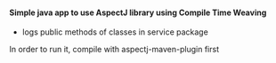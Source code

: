 #### Simple java app to use AspectJ library using Compile Time Weaving

- logs public methods of classes in service package

In order to run it, compile with aspectj-maven-plugin first